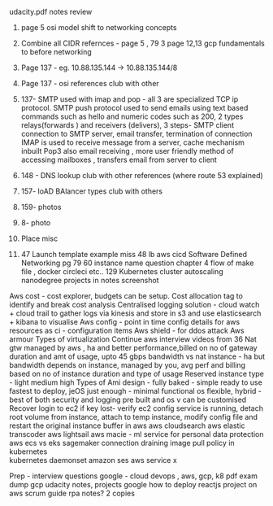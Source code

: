 udacity.pdf notes review
1. page 5 osi model shift to networking concepts
2. Combine all CIDR refernces - page 5 , 79
3 page 12,13 gcp fundamentals to before networking

1. Page 137 - eg. 10.88.135.144 -> 10.88.135.144/8
2. Page 137 - osi references club with other
3. 137- SMTP used with imap and pop - all 3 are specialized TCP ip protocol.
SMTP push protocol used to send emails using text based commands such as hello and numeric codes such as 200, 2 types relays(forwards ) and receivers (delivers), 3 steps- SMTP client connection to SMTP server, email transfer, termination of connection
IMAP is used to receive message from a server, cache mechanism inbuilt
Pop3 also email receiving , more user friendly method of accessing mailboxes , transfers email from server to client
4. 148 - DNS lookup club with other references (where route 53 explained)
5. 157- loAD BAlancer types club with others
6. 159- photos
7. 8- photo
8. Place misc
9. 47 Launch template example miss
48 lb
   aws cicd
   Software Defined Networking pg 79
   60 instance name question
   chapter 4 flow of make file , docker circleci etc..
   129 Kubernetes cluster autoscaling 
   nanodegree projects in notes screenshot
   
Aws cost - cost explorer, budgets can be setup. Cost allocation tag to identify and break cost analysis
Centralised logging solution - cloud watch + cloud trail to gather logs via kinesis and store in s3 and use elasticsearch + kibana to visualise
Aws config - point in time config details for aws resources as ci - configuration items
Aws shield - for ddos attack 
Aws armour
Types of virtualization
Continue aws interview videos from 36
Nat gtw managed by aws , ha and better performance,billed on no of gateway duration and amt of usage, upto 45 gbps bandwidth vs nat instance - ha but bandwidth depends on instance, managed by you, avg perf and billing based on no of instance duration and type of usage 
Reserved instance type - light medium high
Types of Ami design - fully baked - simple ready to use fastest to deploy, jeOS just enough - minimal functional os flexible, hybrid - best of both security and logging pre built and os v can be customised
Recover login to ec2 if key lost- verify ec2 config service is running, detach root volume from instance, attach to temp instance, modify config file and restart the original instance
buffer in aws
aws cloudsearch
aws elastic transcoder
aws lightsail
aws macie - ml service for personal data protection 
aws ecs vs eks
sagemaker
connection draining
image pull policy in kubernetes   
kubernetes daemonset
amazon ses
aws service x

Prep - 
interview questions google - cloud devops , aws, gcp, k8
pdf exam dump gcp 
udacity notes,
projects 
   google how to deploy reactjs project on aws
scrum guide
rpa notes? 2 copies


